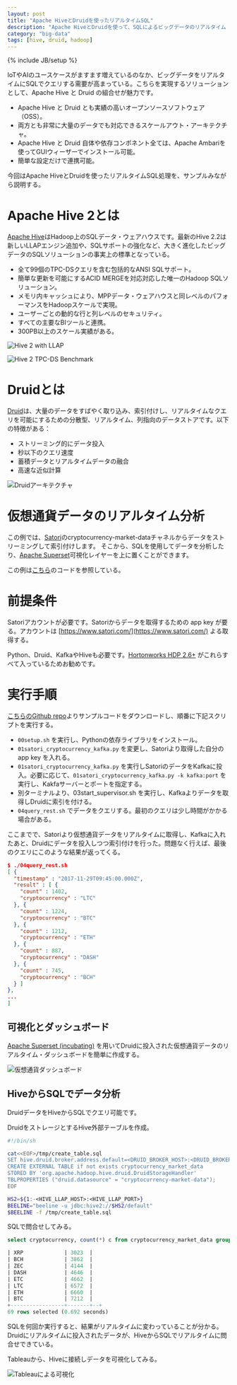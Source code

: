```yaml
---
layout: post
title: "Apache HiveとDruidを使ったリアルタイムSQL"
description: "Apache HiveとDruidを使って、SQLによるビッグデータのリアルタイム クエリが簡単に実現できます。"
category: "big-data"
tags: [hive, druid, hadoop]
---
```

{% include JB/setup %}

IoTやAIのユースケースがますます増えているのなか、ビッグデータをリアルタイムにSQLでクエリする需要が高まっている。こちらを実現するソリューションとして、Apache Hive と Druid の組合せが魅力です。

- Apache Hive と Druid とも実績の高いオープンソースソフトウェア（OSS）。
- 両方とも非常に大量のデータでも対応できるスケールアウト・アーキテクチャ。
- Apache Hive と Druid 自体や依存コンポネント全ては、Apache Ambariを使ってGUIウィーザーでインストール可能。
- 簡単な設定だけで連携可能。

今回はApache HiveとDruidを使ったリアルタイムSQL処理を、サンプルみながら説明する。

# Apache Hive 2とは
[Apache Hive](http://hive.apache.org "Apache Hive")はHadoop上のSQLデータ・ウェアハウスです。最新のHive 2.2は新しいLLAPエンジン追加や、SQLサポートの強化など、大きく進化したビッグデータのSQLソリューションの事実上の標準となっている。

- 全て99個のTPC-DSクエリを含む包括的なANSI SQLサポート。
- 簡単な更新を可能にするACID MERGEを対応対応した唯一のHadoop SQLソリューション。
- メモリ内キャッシュにより、MPPデータ・ウェアハウスと同レベルのパフォーマンスをHadoopスケールで実現。
- ユーザーごとの動的な行と列レベルのセキュリティ。
- すべての主要なBIツールと連携。
- 300PB以上のスケール実績がある。

![Hive 2 with LLAP](/assets/images/hive-llap.png)

![Hive 2 TPC-DS Benchmark](/assets/images/hive-tpcds.png)

# Druidとは

[Druid](http://druid.io "Druid")は、大量のデータをすばやく取り込み、索引付けし、リアルタイムなクエリを可能にするための分散型、リアルタイム、列指向のデータストアです。以下の特徴がある：

- ストリーミング的にデータ投入
- 秒以下のクエリ速度
- 蓄積データとリアルタイムデータの融合
- 高速な近似計算

![Druidアーキテクチャ](/assets/images/druid-arch.png "Druid Architecture")

# 仮想通貨データのリアルタイム分析

この例では、[Satori](https://www.satori.com)のcryptocurrency-market-dataチャネルからデータをストリーミングして索引付けします。 そこから、SQLを使用してデータを分析したり、[Apache Superset](https://github.com/apache/incubator-superset)可視化レイヤーを上に置くことができます。

この例は[こちら](https://github.com/cartershanklin/druid-satori-demo)のコードを参照している。

# 前提条件

Satoriアカウントが必要です。Satoriからデータを取得するための app key が要る。アカウントは [https://www.satori.com/](https://www.satori.com/) よる取得する。

Python、Druid、KafkaやHiveも必要です。[Hortonworks HDP 2.6+](https://hortonworks.com/products/data-platforms/hdp/) がこれらすべて入っているためお勧めです。

# 実行手順

[こちらのGithub repo](https://github.com/cartershanklin/druid-satori-demo)よりサンプルコードをダウンロードし、順番に下記スクリプトを実行する。

- `00setup.sh` を実行し、Pythonの依存ライブラリをインストール。
- `01satori_cryptocurrency_kafka.py` を変更し、Satoriより取得した自分の app key を入れる。
- `01satori_cryptocurrency_kafka.py` を実行しSatoriのデータをKafkaに投入。必要に応じて、`01satori_cryptocurrency_kafka.py -k kafka:port` を実行し、Kakfaサーバーとポートを指定する。
- 別ターミナルより、03start_supervisor.sh を実行し、Kafkaよりデータを取得しDruidに索引を付ける。
- `04query_rest.sh` でデータをクエリする。最初のクエリは少し時間がかかる場合がある。

ここまでで、Satoriより仮想通貨データをリアルタイムに取得し、Kafkaに入れたあと、Druidにデータを投入しつつ索引付けを行った。問題なく行えば、最後のクエリにこのような結果が返ってくる。

```json
$ ./04query_rest.sh
[ {
  "timestamp" : "2017-11-29T09:45:00.000Z",
  "result" : [ {
    "count" : 1402,
    "cryptocurrency" : "LTC"
  }, {
    "count" : 1224,
    "cryptocurrency" : "BTC"
  }, {
    "count" : 1212,
    "cryptocurrency" : "ETH"
  }, {
    "count" : 887,
    "cryptocurrency" : "DASH"
  }, {
    "count" : 745,
    "cryptocurrency" : "BCH"
  } ]
},
...
]
```

## 可視化とダッシュボード

[Apache Superset (incubating)](https://github.com/apache/incubator-superset) を用いてDruidに投入された仮想通貨データのリアルタイム・ダッシュボードを簡単に作成する。

![仮想通貨ダッシュボード](/assets/images/crypto-superset.png "Crypto Dashboard")

## HiveからSQLでデータ分析

DruidデータをHiveからSQLでクエリ可能です。

DruidをストレージとするHive外部テーブルを作成。

```bash
#!/bin/sh

cat<<EOF>/tmp/create_table.sql
SET hive.druid.broker.address.default=<DRUID_BROKER_HOST>:<DRUID_BROKER_PORT>;
CREATE EXTERNAL TABLE if not exists cryptocurrency_market_data
STORED BY 'org.apache.hadoop.hive.druid.DruidStorageHandler'
TBLPROPERTIES ("druid.datasource" = "cryptocurrency-market-data");
EOF

HS2=${1:-<HIVE_LLAP_HOST>:<HIVE_LLAP_PORT>}
BEELINE="beeline -u jdbc:hive2://$HS2/default"
$BEELINE -f /tmp/create_table.sql
```

SQLで問合せしてみる。
```SQL
select cryptocurrency, count(*) c from cryptocurrency_market_data group by cryptocurrency order by c;

| XRP             | 3023  |
| BCH             | 3862  |
| ZEC             | 4144  |
| DASH            | 4646  |
| ETC             | 4662  |
| LTC             | 6572  |
| ETH             | 6660  |
| BTC             | 7212  |
+-----------------+-------+--+
69 rows selected (0.692 seconds)
```

SQLを何回か実行すると、結果がリアルタイムに変わっていることが分かる。Druidにリアルタイムに投入されたデータが、HiveからSQLでリアルタイムに問合せできている。

Tableauから、Hiveに接続しデータを可視化してみる。

![Tableauによる可視化](/assets/images/crypto-tableau.png "Crypto Visualization with Tableau")
